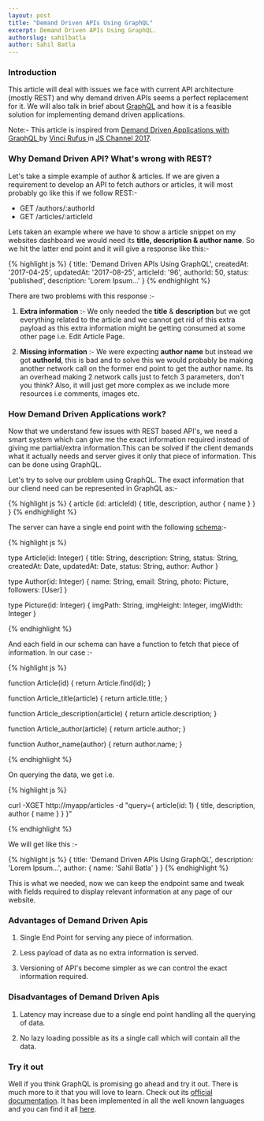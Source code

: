```yaml
---
layout: post
title: "Demand Driven APIs Using GraphQL"
excerpt: Demand Driven APIs Using GraphQL.
authorslug: sahilbatla
author: Sahil Batla
---
```


### Introduction

This article will deal with issues we face with current API architecture (mostly REST) and why demand driven APIs seems a perfect replacement for it. We will also talk in brief about <a href="http://graphql.org/learn/">GraphQL</a> and how it is a feasible solution for implementing demand driven applications.

Note:- This article is inspired from <a href="https://www.slideshare.net/vincirufus/demand-driven-applications-with-graphql-78403822"> Demand Driven Applications with GraphQL </a> by <a href="https://www.linkedin.com/in/vinci"> Vinci Rufus </a> in <a href="http://2017.jschannel.com/">JS Channel 2017</a>.

### Why Demand Driven API? What's wrong with REST?

Let's take a simple example of author & articles. If we are given a requirement to develop an API to fetch authors or articles, it will most probably go like this if we follow REST:-

<ul>
  <li> GET /authors/:authorId </li>
  <li> GET /articles/:articleId </li>
</ul>

Lets taken an example where we have to show a article snippet on my websites dashboard we would need its **title, description & author name**. So we hit the latter end point and it will give a response like this:-

{% highlight js %}
{
  title: 'Demand Driven APIs Using GraphQL',
  createdAt: '2017-04-25',
  updatedAt: '2017-08-25',
  articleId: '96',
  authorId: 50,
  status: 'published',
  description: 'Lorem Ipsum...'
}
{% endhighlight %}

There are two problems with this response :-

1) **Extra information** :- We only needed the **title** & **description** but we got everything related to the article and we cannot get rid of this extra payload as this extra information might be getting consumed at some other page i.e. Edit Article Page.

2) **Missing information** :- We were expecting **author name** but instead we got **authorId**, this is bad and to solve this we would probably be making another network call on the former end point to get the author name. Its an overhead making 2 network calls just to fetch 3 parameters, don't you think? Also, it will just get more complex as we include more resources i.e comments, images etc.


### How Demand Driven Applications work?

Now that we understand few issues with REST based API's, we need a smart system which can give me the exact information required instead of giving me partial/extra information.This can be solved if the client demands what it actually needs and server gives it only that piece of information. This can be done using GraphQL.

Let's try to solve our problem using GraphQL. The exact information that our cliend need can be represented in GraphQL as:-

{% highlight js %}
{
  article (id: articleId)
  {
    title,
    description,
    author {
      name
    }
  }
}
{% endhighlight %}

The server can have a single end point with the following <a href="http://graphql.org/learn/schema/">schema</a>:-

{% highlight js %}

type Article(id: Integer) {
  title: String,
  description: String,
  status: String,
  createdAt: Date,
  updatedAt: Date,
  status: String,
  author: Author
}

type Author(id: Integer) {
  name: String,
  email: String,
  photo: Picture,
  followers: [User]
}

type Picture(id: Integer) {
  imgPath: String,
  imgHeight: Integer,
  imgWidth: Integer
}

{% endhighlight %}

And each field in our schema can have a function to fetch that piece of information. In our case :-

{% highlight js %}

  function Article(id) {
    return Article.find(id);
  }

  function Article_title(article) {
    return article.title;
  }

  function Article_description(article) {
    return article.description;
  }

  function Article_author(article) {
    return article.author;
  }

  function Author_name(author) {
    return author.name;
  }

{% endhighlight %}

On querying the data, we get i.e.

{% highlight js %}

curl -XGET http://myapp/articles -d "query={
  article(id: 1) {
    title,
    description,
    author {
      name
    }
  }
}"

{% endhighlight %}

We will get like this :-

{% highlight js %}
{
  title: 'Demand Driven APIs Using GraphQL',
  description: 'Lorem Ipsum...',
  author: {
    name: 'Sahil Batla'
  }
}
{% endhighlight %}

This is what we needed, now we can keep the endpoint same and tweak with fields required to display relevant information at any page of our website.

### Advantages of Demand Driven Apis

1) Single End Point for serving any piece of information.

2) Less payload of data as no extra information is served.

3) Versioning of API's become simpler as we can control the exact information required.

### Disadvantages of Demand Driven Apis

1) Latency may increase due to a single end point handling all the querying of data.

2) No lazy loading possible as its a single call which will contain all the data.

### Try it out

Well if you think GraphQL is promising go ahead and try it out. There is much more to it that you will love to learn. Check out its <a href="http://graphql.org/learn/">official documentation</a>. It has been implemented in all the well known languages and you can find it all <a href="http://graphql.org/code/">here</a>.
